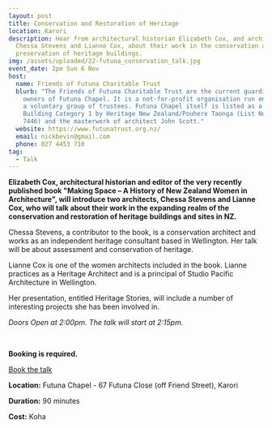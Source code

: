 ```yaml
---
layout: post
title: Conservation and Restoration of Heritage
location: Karori
description: Hear from architectural historian Elizabeth Cox, and architects
  Chessa Stevens and Lianne Cox, about their work in the conservation and
  preservation of heritage buildings.
img: /assets/uploaded/22-futuna_conservation_talk.jpg
event_date: 2pm Sun 6 Nov
host:
  name: Friends of Futuna Charitable Trust
  blurb: "The Friends of Futuna Charitable Trust are the current guardians and
    owners of Futuna Chapel. It is a not-for-profit organisation run entirely by
    a voluntary group of trustees. Futuna Chapel itself is listed as a Heritage
    Building Category 1 by Heritage New Zealand/Pouhere Taonga (List Number #
    7446) and the masterwork of architect John Scott."
  website: https://www.futunatrust.org.nz/
  email: nickbevin@gmail.com
  phone: 027 4453 710
tag:
  - Talk
---
```

**Elizabeth Cox, architectural historian and editor of the very recently published book "Making Space – A History of New Zealand Women in Architecture", will introduce two architects, Chessa Stevens and Lianne Cox, who will talk about their work in the expanding realm of the conservation and restoration of heritage buildings and sites in NZ.**
 
Chessa Stevens, a contributor to the book, is a conservation architect and works as an independent heritage consultant based in Wellington. Her talk will be about assessment and conservation of heritage.

Lianne Cox is one of the women architects included in the book. Lianne practices as a Heritage Architect and is a principal of Studio Pacific Architecture in Wellington. 

Her presentation, entitled Heritage Stories, will include a number of interesting projects she has been involved in.

*Doors Open at 2:00pm. The talk will start at 2:15pm.*

<br>

**Booking is required.**

<a href="https://www.eventbrite.co.nz/e/conservation-and-restoration-of-nz-heritage-tickets-410893181567" class="button">Book the talk</a>

**Location:** Futuna Chapel - 67 Futuna Close (off Friend Street), Karori

**Duration:** 90 minutes

**Cost:** Koha